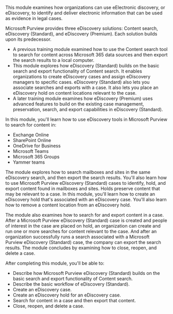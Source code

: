 This module examines how organizations can use eElectronic discovery, or eDiscovery, to identify and deliver electronic information that can be used as evidence in legal cases.

Microsoft Purview provides three eDiscovery solutions: Content search, eDiscovery (Standard), and eDiscovery (Premium). Each solution builds upon its predecessor.

 -  A previous training module examined how to use the Content search tool to search for content across Microsoft 365 data sources and then export the search results to a local computer.
 -  This module explores how eDiscovery (Standard) builds on the basic search and export functionality of Content search. It enables organizations to create eDiscovery cases and assign eDiscovery managers to specific cases. eDiscovery (Standard) also lets you associate searches and exports with a case. It also lets you place an eDiscovery hold on content locations relevant to the case.
 -  A later training module examines how eDiscovery (Premium) uses advanced features to build on the existing case management, preservation, search, and export capabilities in eDiscovery (Standard).

In this module, you'll learn how to use eDiscovery tools in Microsoft Purview to search for content in:

 -  Exchange Online
 -  SharePoint Online
 -  OneDrive for Business
 -  Microsoft Teams
 -  Microsoft 365 Groups
 -  Yammer teams

The module explores how to search mailboxes and sites in the same eDiscovery search, and then export the search results. You'll also learn how to use Microsoft Purview eDiscovery (Standard) cases to identify, hold, and export content found in mailboxes and sites. Holds preserve content that may be relevant to a case. In this module, you'll learn how to create an eDiscovery hold that's associated with an eDiscovery case. You'll also learn how to remove a content location from an eDiscovery hold.

The module also examines how to search for and export content in a case. After a Microsoft Purview eDiscovery (Standard) case is created and people of interest in the case are placed on hold, an organization can create and run one or more searches for content relevant to the case. And after an organization successfully runs a search associated with a Microsoft Purview eDiscovery (Standard) case, the company can export the search results. The module concludes by examining how to close, reopen, and delete a case.

After completing this module, you'll be able to:

 -  Describe how Microsoft Purview eDiscovery (Standard) builds on the basic search and export functionality of Content search.
 -  Describe the basic workflow of eDiscovery (Standard).
 -  Create an eDiscovery case.
 -  Create an eDiscovery hold for an eDiscovery case.
 -  Search for content in a case and then export that content.
 -  Close, reopen, and delete a case.
